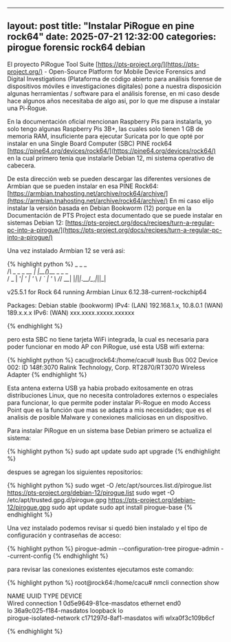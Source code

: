 
---
layout: post
title:  "Instalar PiRogue en pine rock64"
date:   2025-07-21 12:32:00
categories: pirogue forensic rock64 debian
---

El proyecto PiRogue Tool Suite [https://pts-project.org/](https://pts-project.org/) - Open-Source Platform for Mobile Device Forensics and Digital Investigations (Plataforma de código abierto para análisis forense de dispositivos móviles e investigaciones digitales) pone a nuestra disposición algunas herramientas / software para el análisis forense, en mi caso desde hace algunos años necesitaba de algo asi, por lo que me dispuse a instalar una Pi-Rogue.

En la documentación oficial mencionan Raspberry Pis para instalarla, yo solo tengo algunas Raspberry Pis 3B+, las cuales solo tienen 1 GB de memoria RAM, insuficiente para ejecutar Suricata  por lo que opté por instalar en una Single Board Computer (SBC) PINE rock64 [https://pine64.org/devices/rock64/](https://pine64.org/devices/rock64/) en la cual primero tenia que instalarle Debian 12, mi sistema operativo de cabecera.

De esta dirección web se pueden descargar las diferentes versiones de Armbian que se pueden instalar en esa PINE Rock64:
[https://armbian.tnahosting.net/archive/rock64/archive/](https://armbian.tnahosting.net/archive/rock64/archive/) En mi caso elijo instalar la versión basada en Debian Bookworm (12) porque en la Documentación de PTS Project esta documentado que se puede instalar en sistemas Debian 12:
[https://pts-project.org/docs/recipes/turn-a-regular-pc-into-a-pirogue/](https://pts-project.org/docs/recipes/turn-a-regular-pc-into-a-pirogue/)

Una vez instalado Armbian 12 se verá asi:

{% highlight python %}
    _             _    _           
   /_\  _ _ _ __ | |__(_)__ _ _ _  
  / _ \| '_| '  \| '_ \ / _` | ' \ 
 /_/ \_\_| |_|_|_|_.__/_\__,_|_||_|
                                   
 v25.5.1 for Rock 64 running Armbian Linux 6.12.38-current-rockchip64

 Packages:     Debian stable (bookworm)
 IPv4:         (LAN) 192.168.1.x, 10.8.0.1 (WAN) 189.x.x.x
 IPv6:         (WAN) xxx.xxxx.xxxxx.xxxxxx
 
{% endhighlight %}

pero esta SBC no tiene tarjeta WiFi integrada, la cual es necesaria para poder funcionar en modo AP con PiRogue, usé esta USB wifi externa:

{% highlight python %}
cacu@rock64:/home/cacu# lsusb
Bus 002 Device 002: ID 148f:3070 Ralink Technology, Corp. RT2870/RT3070 Wireless Adapter
{% endhighlight %}

Esta antena externa USB ya habia probado exitosamente en otras distribuciones Linux, que no necesita controladores externos o especiales para funcionar, lo que permite poder instalar Pi-Rogue en modo Access Point que es la función que mas se adapta a mis necesidades; que es el analisis de posible Malware y conexiones maliciosas en un dispositivo.

Para instalar PiRogue en un sistema base Debian primero se actualiza el sistema:

{% highlight python %}
sudo apt update
sudo apt upgrade
{% endhighlight %}

despues se agregan los siguientes repositorios:

{% highlight python %}
sudo wget -O /etc/apt/sources.list.d/pirogue.list https://pts-project.org/debian-12/pirogue.list
sudo wget -O /etc/apt/trusted.gpg.d/pirogue.gpg   https://pts-project.org/debian-12/pirogue.gpg
sudo apt update
sudo apt install pirogue-base
{% endhighlight %}

Una vez instalado podemos revisar si quedó bien instalado y el tipo de configuración y contraseñas de acceso:

{% highlight python %}
pirogue-admin --configuration-tree
pirogue-admin --current-config
{% endhighlight %}

para revisar las conexiones existentes ejecutamos este comando:

{% highlight python %}
root@rock64:/home/cacu# nmcli connection show

NAME                      UUID                    TYPE      DEVICE          
Wired connection 1        0d5e9649-81ce-masdatos  ethernet  end0            
lo                        36a9c025-f184-masdatos  loopback  lo              
pirogue-isolated-network  c171297d-8af1-masdatos  wifi      wlxa0f3c109b6cf 

{% endhighlight %}
